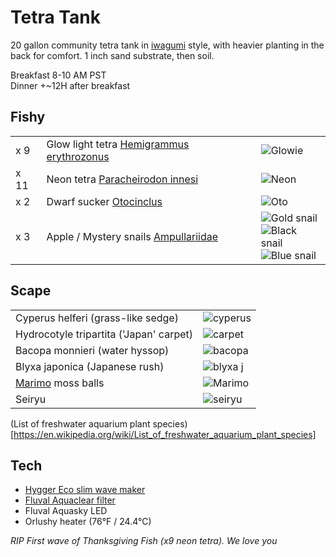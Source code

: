 # Tetra Tank

20 gallon community tetra tank in [iwagumi](https://duckduckgo.com/?q=iwagumi&iax=images&ia=images) style, with heavier planting in the back for comfort.
1 inch sand substrate, then soil.

Breakfast 8-10 AM PST  
Dinner +~12H after breakfast

## Fishy

||||
| --- | --- | --- |
|x 9 | Glow light tetra [Hemigrammus erythrozonus](https://en.wikipedia.org/wiki/Hemigrammus_erythrozonus) | ![Glowie]([glowie.png) |
|x 11 | Neon tetra [Paracheirodon innesi](https://en.wikipedia.org/wiki/Neon_tetra) | ![Neon](neon.png) |
|x 2 | Dwarf sucker [Otocinclus](https://en.wikipedia.org/wiki/Otocinclus) | ![Oto](oto.png) |
|x 3 | Apple / Mystery snails [Ampullariidae](https://en.wikipedia.org/wiki/Ampullariidae) | ![Gold snail](snail1.png) <br> ![Black snail](snail2.png) <br> ![Blue snail](snail3.png) |

## Scape

|||
| --- | --- |
| Cyperus helferi (grass-like sedge) | ![cyperus](cyperus.png) |
| Hydrocotyle tripartita ('Japan' carpet) | ![carpet](carpet.png) |
| Bacopa monnieri (water hyssop) | ![bacopa](bacopa.png) |
| Blyxa japonica (Japanese rush) | ![blyxa j](blyxa.png) |
| [Marimo](https://en.wikipedia.org/wiki/Marimo) moss balls | ![Marimo](marimo.png) |
| Seiryu | ![seiryu](hadouken.png) |

(List of freshwater aquarium plant species)[https://en.wikipedia.org/wiki/List_of_freshwater_aquarium_plant_species]

## Tech
* [Hygger Eco slim wave maker](https://github.com/rsairu/howto/blob/main/hygger_eco_slim.md)
* [Fluval Aquaclear filter](https://github.com/rsairu/howto/blob/main/fluval_aquaclear_powerfilter.md)
* Fluval Aquasky LED
* Orlushy heater (76°F / 24.4°C)

*RIP First wave of Thanksgiving Fish (x9 neon tetra). We love you*
